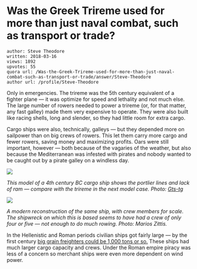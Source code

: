 # Was the Greek Trireme used for more than just naval combat, such as transport or trade?

	author: Steve Theodore
	written: 2018-03-16
	views: 1892
	upvotes: 55
	quora url: /Was-the-Greek-Trireme-used-for-more-than-just-naval-combat-such-as-transport-or-trade/answer/Steve-Theodore
	author url: /profile/Steve-Theodore


Only in emergencies. The trireme was the 5th century equivalent of a fighter plane — it was optimize for speed and lethality and not much else. The large number of rowers needed to power a trireme (or, for that matter, any fast galley) made them very expensive to operate. They were also built like racing shells, long and slender, so they had little room for extra cargo.

Cargo ships were also, technically, galleys — but they depended more on sailpower than on big crews of rowers. This let them carry more cargo and fewer rowers, saving money and maximizing profits. Oars were still important, however — both because of the vagaries of the weather, but also because the Mediterranean was infested with pirates and nobody wanted to be caught out by a pirate galley on a windless day.

![](https://qph.fs.quoracdn.net/main-qimg-c138542e2b594820d492cdc966f3a55c)

_This model of a 4th century BC cargo ship shows the portlier lines and lack of ram — compare with the trireme in the next model case. Photo:_ _[Gts-tg](https://commons.wikimedia.org/wiki/User:Gts-tg)_ 

![](https://qph.fs.quoracdn.net/main-qimg-39acabaf5c0a38bd66bd655135730afa)

_A modern reconstruction of the same ship, with crew members for scale. The shipwreck on which this is based seems to have had a crew of only four or five — not enough to do much rowing. Photo: Marios Zittis._ 

In the Hellenistic and Roman periods civilian ships got fairly large — by the first century [big grain freighters could be 1,000 tons or so.](https://en.wikipedia.org/wiki/Isis_(ship)) These ships had much larger cargo capacity and crews. Under the Roman empire piracy was less of a concern so merchant ships were even more dependent on wind power.

